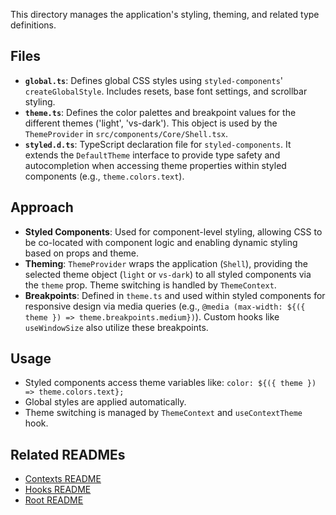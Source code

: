 
This directory manages the application's styling, theming, and related type definitions.

## Files

-   **`global.ts`**: Defines global CSS styles using `styled-components`' `createGlobalStyle`. Includes resets, base font settings, and scrollbar styling.
-   **`theme.ts`**: Defines the color palettes and breakpoint values for the different themes ('light', 'vs-dark'). This object is used by the `ThemeProvider` in `src/components/Core/Shell.tsx`.
-   **`styled.d.ts`**: TypeScript declaration file for `styled-components`. It extends the `DefaultTheme` interface to provide type safety and autocompletion when accessing theme properties within styled components (e.g., `theme.colors.text`).

## Approach

-   **Styled Components**: Used for component-level styling, allowing CSS to be co-located with component logic and enabling dynamic styling based on props and theme.
-   **Theming**: `ThemeProvider` wraps the application (`Shell`), providing the selected theme object (`light` or `vs-dark`) to all styled components via the `theme` prop. Theme switching is handled by `ThemeContext`.
-   **Breakpoints**: Defined in `theme.ts` and used within styled components for responsive design via media queries (e.g., `@media (max-width: ${({ theme }) => theme.breakpoints.medium})`). Custom hooks like `useWindowSize` also utilize these breakpoints.

## Usage

-   Styled components access theme variables like: `color: ${({ theme }) => theme.colors.text};`
-   Global styles are applied automatically.
-   Theme switching is managed by `ThemeContext` and `useContextTheme` hook.

## Related READMEs

-   [Contexts README](../contexts/README.md)
-   [Hooks README](../hooks/README.md)
-   [Root README](../../README.md)
